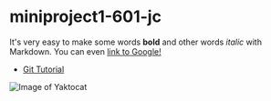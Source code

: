 # miniproject1-601-jc

It's very easy to make some words **bold** and other words *italic* with Markdown. You can even [link to Google!](http://google.com)

* [Git Tutorial](/git.md)


![Image of Yaktocat](https://octodex.github.com/images/yaktocat.png)
